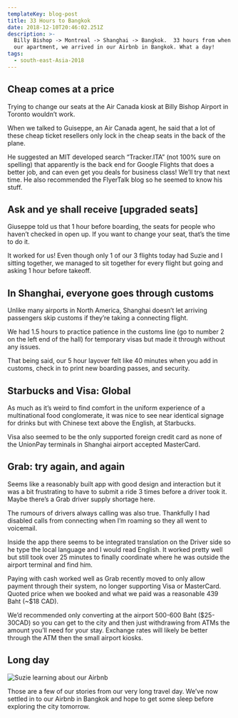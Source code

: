 ```yaml
---
templateKey: blog-post
title: 33 Hours to Bangkok
date: 2018-12-10T20:46:02.251Z
description: >-
  Billy Bishop -> Montreal -> Shanghai -> Bangkok.  33 hours from when we left
  our apartment, we arrived in our Airbnb in Bangkok. What a day!
tags:
  - south-east-Asia-2018
---
```

## Cheap comes at a price 

Trying to change our seats at the Air Canada kiosk at Billy Bishop Airport in Toronto wouldn’t work. 

When we talked to Guiseppe, an Air Canada agent, he said that a lot of these cheap ticket resellers only lock in the cheap seats in the back of the plane. 

He suggested an MIT developed search “Tracker.ITA” (not 100% sure on spelling) that apparently is the back end for Google Flights that does a better job, and can even get you deals for business class! We’ll try that next time. He also recommended the FlyerTalk blog so he seemed to know his stuff.

## Ask and ye shall receive [upgraded seats]
Giuseppe told us that 1 hour before boarding, the seats for people who haven’t checked in open up. If you want to change your seat, that’s the time to do it. 

It worked for us! Even though only 1 of our 3 flights today had Suzie and I sitting together, we managed to sit together for every flight but going and asking 1 hour before takeoff.

## In Shanghai, everyone goes through customs

Unlike many airports in North America, Shanghai doesn’t let arriving passengers skip customs if they’re taking a connecting flight. 

We had 1.5 hours to practice patience in the customs line (go to number 2 on the left end of the hall) for temporary visas but made it through without any issues.

That being said, our 5 hour layover felt like 40 minutes when you add in customs, check in to print new boarding passes, and security. 

## Starbucks and Visa: Global

As much as it’s weird to find comfort in the uniform experience of a multinational food conglomerate, it was nice to see near identical signage for drinks but with Chinese text above the English, at Starbucks. 

Visa also seemed to be the only supported foreign credit card as none of the UnionPay terminals in Shanghai airport accepted MasterCard. 

## Grab: try again, and again

Seems like a reasonably built app with good design and interaction but it was a bit frustrating to have to submit a ride 3 times before a driver took it. Maybe there’s a Grab driver supply shortage here. 

The rumours of drivers always calling was also true. Thankfully I had disabled calls from connecting when I’m roaming so they all went to voicemail. 

Inside the app there seems to be integrated translation on the Driver side so he type the local language and I would read English. It worked pretty well but still took over 25 minutes to finally coordinate where he was outside the airport terminal and find him.

Paying with cash worked well as Grab recently moved to only allow payment through their system, no longer supporting Visa or MasterCard. Quoted price when we booked and what we paid was a reasonable 439 Baht (~$18 CAD). 

We’d recommended only converting at the airport 500-600 Baht ($25-30CAD) so you can get to the city and then just withdrawing from ATMs the amount you’ll need for your stay. Exchange rates will likely be better through the ATM then the small airport kiosks. 

## Long day

![Suzie learning about our Airbnb](/img/c63d2183-d3f3-4c50-82af-8ec23157f8d4.jpeg)

Those are a few of our stories from our very long travel day. We’ve now settled in to our Airbnb in Bangkok and hope to get some sleep before exploring the city tomorrow. 
